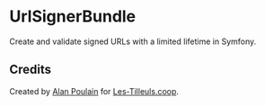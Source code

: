 # UrlSignerBundle

Create and validate signed URLs with a limited lifetime in Symfony.

## Credits

Created by [Alan Poulain](https://github.com/alanpoulain) for [Les-Tilleuls.coop](https://les-tilleuls.coop/).
